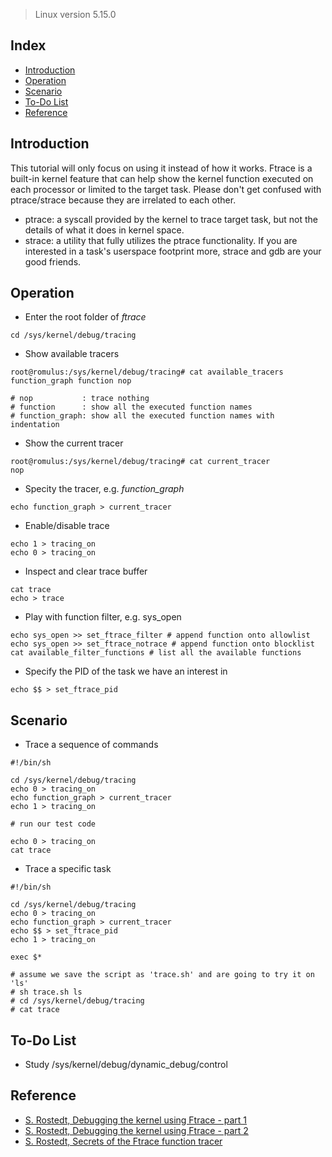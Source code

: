 > Linux version 5.15.0

## Index

- [Introduction](#introduction)
- [Operation](#operation)
- [Scenario](#scenario)
- [To-Do List](#to-do-list)
- [Reference](#reference)

## <a name="introduction"></a> Introduction

This tutorial will only focus on using it instead of how it works.
Ftrace is a built-in kernel feature that can help show the kernel function executed on each processor or limited to the target task.
Please don't get confused with ptrace/strace because they are irrelated to each other.
- ptrace: a syscall provided by the kernel to trace target task, but not the details of what it does in kernel space.
- strace: a utility that fully utilizes the ptrace functionality.
If you are interested in a task's userspace footprint more, strace and gdb are your good friends.

## <a name="operation"></a> Operation

- Enter the root folder of *ftrace*

```
cd /sys/kernel/debug/tracing
```

- Show available tracers

```
root@romulus:/sys/kernel/debug/tracing# cat available_tracers
function_graph function nop

# nop           : trace nothing
# function      : show all the executed function names
# function_graph: show all the executed function names with indentation
```

- Show the current tracer

```
root@romulus:/sys/kernel/debug/tracing# cat current_tracer 
nop
```

- Specity the tracer, e.g. *function_graph*

```
echo function_graph > current_tracer
```

- Enable/disable trace

```
echo 1 > tracing_on
echo 0 > tracing_on
```

- Inspect and clear trace buffer

```
cat trace
echo > trace
```

- Play with function filter, e.g. sys_open

```
echo sys_open >> set_ftrace_filter # append function onto allowlist
echo sys_open >> set_ftrace_notrace # append function onto blocklist
cat available_filter_functions # list all the available functions

```

- Specify the PID of the task we have an interest in

```
echo $$ > set_ftrace_pid
```

## <a name="scenario"></a> Scenario

- Trace a sequence of commands

```
#!/bin/sh

cd /sys/kernel/debug/tracing
echo 0 > tracing_on
echo function_graph > current_tracer
echo 1 > tracing_on

# run our test code

echo 0 > tracing_on
cat trace
```

- Trace a specific task

```
#!/bin/sh

cd /sys/kernel/debug/tracing
echo 0 > tracing_on
echo function_graph > current_tracer
echo $$ > set_ftrace_pid
echo 1 > tracing_on

exec $*

# assume we save the script as 'trace.sh' and are going to try it on 'ls'
# sh trace.sh ls
# cd /sys/kernel/debug/tracing
# cat trace
```

## <a name="to-do-list"></a> To-Do List

- Study /sys/kernel/debug/dynamic_debug/control

## <a name="reference"></a> Reference

- [S. Rostedt, Debugging the kernel using Ftrace - part 1](https://lwn.net/Articles/365835/)
- [S. Rostedt, Debugging the kernel using Ftrace - part 2](https://lwn.net/Articles/366796/)
- [S. Rostedt, Secrets of the Ftrace function tracer](https://lwn.net/Articles/370423/)
